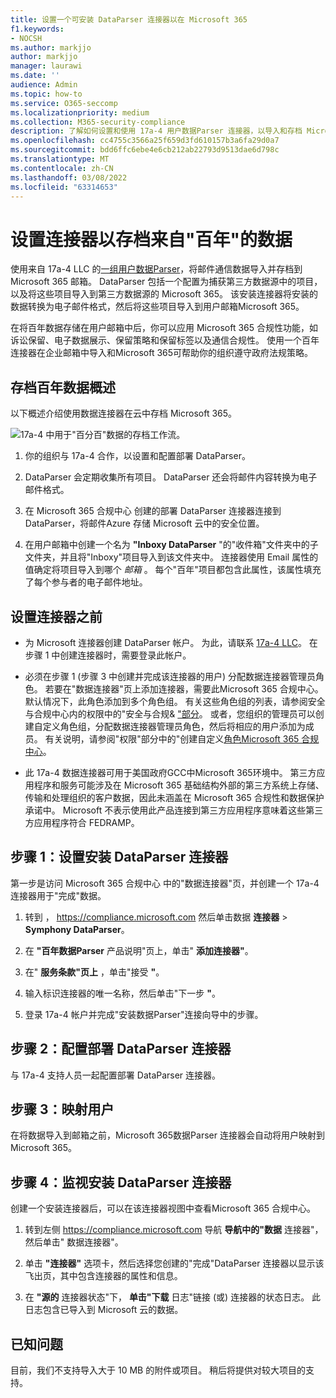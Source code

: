 ```yaml
---
title: 设置一个可安装 DataParser 连接器以在 Microsoft 365
f1.keywords:
- NOCSH
ms.author: markjjo
author: markjjo
manager: laurawi
ms.date: ''
audience: Admin
ms.topic: how-to
ms.service: O365-seccomp
ms.localizationpriority: medium
ms.collection: M365-security-compliance
description: 了解如何设置和使用 17a-4 用户数据Parser 连接器，以导入和存档 Microsoft 365。
ms.openlocfilehash: cc4755c3566a25f659d3fd610157b3a6fa29d0a7
ms.sourcegitcommit: bdd6ffc6ebe4e6cb212ab22793d9513dae6d798c
ms.translationtype: MT
ms.contentlocale: zh-CN
ms.lasthandoff: 03/08/2022
ms.locfileid: "63314653"
---
```

# <a name="set-up-a-connector-to-archive-data-from-symphony"></a>设置连接器以存档来自"百年"的数据

使用来自 17a-4 LLC 的[一组用户数据Parser](https://www.17a-4.com/Symphony-dataparser/)，将邮件通信数据导入并存档到 Microsoft 365 邮箱。 DataParser 包括一个配置为捕获第三方数据源中的项目，以及将这些项目导入到第三方数据源的 Microsoft 365。 该安装连接器将安装的数据转换为电子邮件格式，然后将这些项目导入到用户邮箱Microsoft 365。

在将百年数据存储在用户邮箱中后，你可以应用 Microsoft 365 合规性功能，如诉讼保留、电子数据展示、保留策略和保留标签以及通信合规性。 使用一个百年连接器在企业邮箱中导入和Microsoft 365可帮助你的组织遵守政府法规策略。

## <a name="overview-of-archiving-symphony-data"></a>存档百年数据概述

以下概述介绍使用数据连接器在云中存档 Microsoft 365。

![17a-4 中用于"百分百"数据的存档工作流。](../media/SymphonyDataParserConnectorWorkflow.png)

1. 你的组织与 17a-4 合作，以设置和配置部署 DataParser。

2. DataParser 会定期收集所有项目。 DataParser 还会将邮件内容转换为电子邮件格式。

3. 在 Microsoft 365 合规中心 创建的部署 DataParser 连接器连接到 DataParser，将邮件Azure 存储 Microsoft 云中的安全位置。

4. 在用户邮箱中创建一个名为 **"Inboxy DataParser** "的"收件箱"文件夹中的子文件夹，并且将"Inboxy"项目导入到该文件夹中。 连接器使用 Email 属性的值确定将项目导入到哪个 *邮箱* 。 每个"百年"项目都包含此属性，该属性填充了每个参与者的电子邮件地址。

## <a name="before-you-set-up-a-connector"></a>设置连接器之前

- 为 Microsoft 连接器创建 DataParser 帐户。 为此，请联系 [17a-4 LLC](https://www.17a-4.com/contact/)。 在步骤 1 中创建连接器时，需要登录此帐户。

- 必须在步骤 1 (步骤 3 中创建并完成该连接器的用户) 分配数据连接器管理员角色。 若要在"数据连接器"页上添加连接器，需要此Microsoft 365 合规中心。 默认情况下，此角色添加到多个角色组。 有关这些角色组的列表，请参阅安全与合规中心内的权限中的"安全与合规& ["部分](../security/office-365-security/permissions-in-the-security-and-compliance-center.md#roles-in-the-security--compliance-center)。 或者，您组织的管理员可以创建自定义角色组，分配数据连接器管理员角色，然后将相应的用户添加为成员。 有关说明，请参阅"权限"部分中的"创建自定义[角色Microsoft 365 合规中心](microsoft-365-compliance-center-permissions.md#create-a-custom-role-group)。

- 此 17a-4 数据连接器可用于美国政府GCC中Microsoft 365环境中。 第三方应用程序和服务可能涉及在 Microsoft 365 基础结构外部的第三方系统上存储、传输和处理组织的客户数据，因此未涵盖在 Microsoft 365 合规性和数据保护承诺中。 Microsoft 不表示使用此产品连接到第三方应用程序意味着这些第三方应用程序符合 FEDRAMP。

## <a name="step-1-set-up-a-symphony-dataparser-connector"></a>步骤 1：设置安装 DataParser 连接器

第一步是访问 Microsoft 365 合规中心 中的"数据连接器"页，并创建一个 17a-4 连接器用于"完成"数据。

1. 转到 ， <https://compliance.microsoft.com> 然后单击数据 **连接器** > **Symphony DataParser**。

2. 在 **"百年数据Parser** 产品说明"页上，单击" **添加连接器"**。

3. 在" **服务条款"页上** ，单击"接受 **"**。

4. 输入标识连接器的唯一名称，然后单击"下一步 **"**。

5. 登录 17a-4 帐户并完成"安装数据Parser"连接向导中的步骤。

## <a name="step-2-configure-the-symphony-dataparser-connector"></a>步骤 2：配置部署 DataParser 连接器

与 17a-4 支持人员一起配置部署 DataParser 连接器。

## <a name="step-3-map-users"></a>步骤 3：映射用户

在将数据导入到邮箱之前，Microsoft 365数据Parser 连接器会自动将用户映射到Microsoft 365。

## <a name="step-4-monitor-the-symphony-dataparser-connector"></a>步骤 4：监视安装 DataParser 连接器

创建一个安装连接器后，可以在该连接器视图中查看Microsoft 365 合规中心。

1. 转到左侧 <https://compliance.microsoft.com> 导航 **导航中的"数据** 连接器"，然后单击" 数据连接器"。

2. 单击 **"连接器"** 选项卡，然后选择您创建的"完成"DataParser 连接器以显示该飞出页，其中包含连接器的属性和信息。

3. 在 **"源的** 连接器状态"下， **单击"下载** 日志"链接 (或) 连接器的状态日志。 此日志包含已导入到 Microsoft 云的数据。

## <a name="known-issues"></a>已知问题

目前，我们不支持导入大于 10 MB 的附件或项目。 稍后将提供对较大项目的支持。
